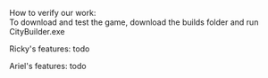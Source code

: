How to verify our work:  
To download and test the game, download the builds folder and run CityBuilder.exe  

Ricky's features: todo  

Ariel's features: todo
